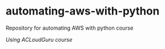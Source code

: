 # automating-aws-with-python

Repository for automating AWS with python course

*Using ACLoudGuru course*
